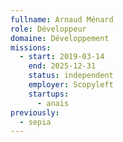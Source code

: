 ```yaml
---
fullname: Arnaud Ménard
role: Développeur
domaine: Développement
missions:
  - start: 2019-03-14
    end: 2025-12-31
    status: independent
    employer: Scopyleft
    startups:
      - anais
previously:
  - sepia
---
```

